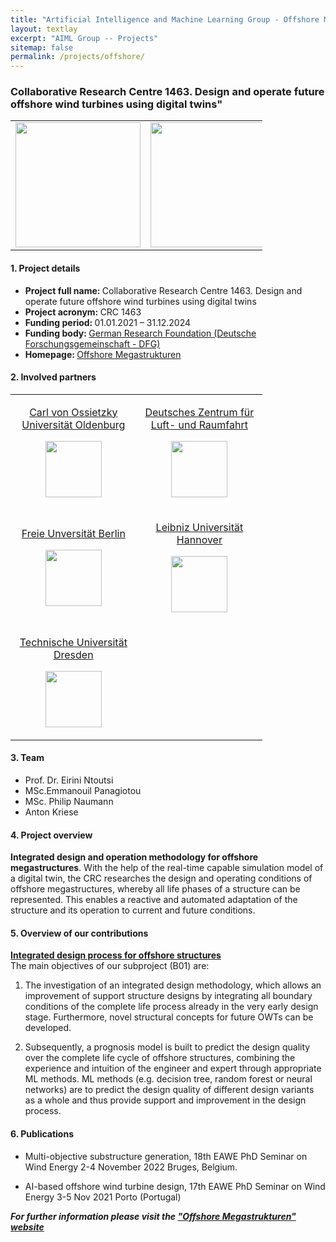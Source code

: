 ```yaml
---
title: "Artificial Intelligence and Machine Learning Group - Offshore Megastrukturen project"
layout: textlay
excerpt: "AIML Group -- Projects"
sitemap: false
permalink: /projects/offshore/
---
```


### Collaborative Research Centre 1463. Design and operate future offshore wind turbines using digital twins"

<table style="border-collapse: collapse; width: 80%;" border="0">
<tbody>
<tr>
<td style="width: 40%; text-align: center;"><img src="{{ site.url }}{{ site.baseurl }}/images/logopic/SFB1463_Logo.png" alt="" width="200" /></td>
<td style="width: 40%; text-align: center;"><img src="{{ site.url }}{{ site.baseurl }}/images/logopic/logo-dfg.jpg" alt="" width = "200"/></td>
</tr>
</tbody>
</table>

#### 1. Project details
- <b>Project full name: </b> Collaborative Research Centre 1463. Design and operate future offshore wind turbines using digital twins
- <b>Project acronym: </b> CRC 1463 
- <b>Funding period: </b> 01.01.2021 – 31.12.2024
- <b>Funding body: </b> <a href="https://www.dfg.de/gefoerderte_projekte/programme_und_projekte/listen/projektdetails/index.jsp?id=434502799" target="_new">German Research Foundation (Deutsche Forschungsgemeinschaft - DFG)</a>
- <b>Homepage: </b> <a href="https://www.sfb1463.uni-hannover.de/">Offshore Megastrukturen</a>


#### 2. Involved partners
<table style="border-collapse: collapse; width: 80%; " border="0">
<tbody>
<tr style="height: 19px;">
<td style="width: 35%; height: 19px;">
<p style="text-align: center;"><a href="https://uol.de/">Carl von Ossietzky Universität Oldenburg</a></p>
<p style="text-align: center;"><img src="{{ site.url }}{{ site.baseurl }}/images/logopic/logo-oldenburg.png" alt="" height = "90" /></p>
</td>
<td style="width: 35%; height: 19px;">
<p style="text-align: center;"><a href="https://www.dlr.de/DE/Home/home_node.html">Deutsches Zentrum für Luft- und Raumfahrt</a></p>
<p style="text-align: center;"><img src="{{ site.url }}{{ site.baseurl }}/images/logopic/logo-luft.png" alt=""  height = "90"/></p>
</td>
</tr>
<tr style="height: 18px;">
<td style="width: 45%; height: 18px;">
<p style="text-align: center;"><a href="https://www.fu-berlin.de/en/index.html">Freie Unversität Berlin</a></p>
<p style="text-align: center;"><img src="{{ site.url }}{{ site.baseurl }}/images/logopic/logo-FUB.png" alt="" height = "90" /></p>
</td>
<td style="width: 45%; height: 18px;">
<p style="text-align: center;"><a href="https://www.uni-hannover.de/en/">Leibniz Universität Hannover</a></p>
<p style="text-align: center;"><img src="{{ site.url }}{{ site.baseurl }}/images/logopic/logo-LUH.png" alt="" height = "90" /></p>
</td>
</tr>
<tr style="height: 18px;">
<td style="width: 45%; height: 18px;">
<p style="text-align: center;"><a href="https://tu-dresden.de/">Technische Universität Dresden</a></p>
<p style="text-align: center;"><img src="{{ site.url }}{{ site.baseurl }}/images/logopic/logo-TUD.jpg" alt="" height = "90" /></p>
</td>
<td style="width: 45%; height: 18px;">
</td>
</tr>
</tbody>
</table>

#### 3. Team
- Prof. Dr. Eirini Ntoutsi
- MSc.Emmanouil Panagiotou
- MSc. Philip Naumann
- Anton Kriese

#### 4. Project overview

<b>Integrated design and operation methodology for offshore megastructures</b>.
With the help of the real-time capable simulation model of a digital twin, the CRC researches the design and operating conditions of offshore megastructures, whereby all life phases of a structure can be represented. This enables a reactive and automated adaptation of the structure and its operation to current and future conditions.

#### 5. Overview of our contributions
<b><a href ="https://www.sfb1463.uni-hannover.de/en/research/project-area-b/subproject-b1">Integrated design process for offshore structures </a></b> <br>
The main objectives of our subproject (B01) are: <br>

1. The investigation of an integrated design methodology, which allows an improvement of support structure designs by integrating all boundary conditions of the complete life process already in the very early design stage. Furthermore, novel structural concepts for future OWTs can be developed.

2. Subsequently, a prognosis model is built to predict the design quality over the complete life cycle of offshore structures, combining the experience and intuition of the engineer and expert through appropriate ML methods. ML methods (e.g. decision tree, random forest or neural networks) are to predict the design quality of different design variants as a whole and thus provide support and improvement in the design process.

#### 6. Publications

-	Multi-objective substructure generation, 18th EAWE PhD Seminar on Wind Energy 2-4 November 2022 Bruges, Belgium. 

-	AI-based offshore wind turbine design, 17th EAWE PhD Seminar on Wind Energy 3-5 Nov 2021 Porto (Portugal)

<b><i>For further information please visit the <a href ="https://www.sfb1463.uni-hannover.de">"Offshore Megastrukturen" website</a></i></b>

